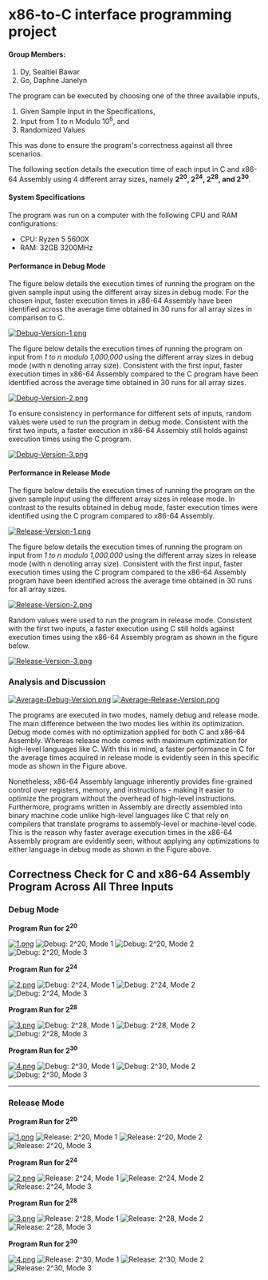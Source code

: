 # x86-to-C interface programming project
#### Group Members: 
1. Dy, Sealtiel Bawar
2. Go, Daphne Janelyn

The program can be executed by choosing one of the three available inputs, 
1. Given Sample Input in the Specifications, 
2. Input from 1 to n Modulo 10<sup>6</sup>, and 
3. Randomized Values

This was done to ensure the program's correctness against all three scenarios.

The following section details the execution time of each input in C and x86-64 Assembly using 4 different array sizes, namely  **2<sup>20</sup>, 2<sup>24</sup>, 2<sup>28</sup>, and 2<sup>30</sup>**.

#### System Specifications
The program was run on a computer with the following CPU and RAM configurations:
- CPU: Ryzen 5 5600X
- RAM: 32GB 3200MHz

#### Performance in Debug Mode
The figure below details the execution times of running the program on the given sample input using the different array sizes in debug mode. For the chosen input, faster execution times in x86-64 Assembly have been identified across the average time obtained in 30 runs for all array sizes in comparison to C.

[![Debug-Version-1.png](https://i.postimg.cc/4xNVKzQc/Debug-Version-1.png)](https://postimg.cc/vckckxj8)

The figure below details the execution times of running the program on input from _1 to n modulo 1,000,000_ using the different array sizes in debug mode (with n denoting array size). Consistent with the first input, faster execution times in x86-64 Assembly compared to the C program have been identified across the average time obtained in 30 runs for all array sizes.

[![Debug-Version-2.png](https://i.postimg.cc/6QYrj8jR/Debug-Version-2.png)](https://postimg.cc/Ny22Ljwf)

To ensure consistency in performance for different sets of inputs, random values were used to run the program in debug mode. Consistent with the first two inputs, a faster execution in x86-64 Assembly still holds against execution times using the C program.

[![Debug-Version-3.png](https://i.postimg.cc/1z90rGHs/Debug-Version-3.png)](https://postimg.cc/rDPt8t3P)



#### Performance in Release Mode
The figure below details the execution times of running the program on the given sample input using the different array sizes in release mode. In contrast to the results obtained in debug mode, faster execution times were identified using the C program compared to x86-64 Assembly.

[![Release-Version-1.png](https://i.postimg.cc/xC9t4r3J/Release-Version-1.png)](https://postimg.cc/f3gcVrFD)

The figure below details the execution times of running the program on input from _1 to n modulo 1,000,000_ using the different array sizes in release mode (with n denoting array size). Consistent with the first input, faster execution times using the C program compared to the x86-64 Assembly program have been identified across the average time obtained in 30 runs for all array sizes.

[![Release-Version-2.png](https://i.postimg.cc/g0svrx3j/Release-Version-2.png)](https://postimg.cc/Tyyy4Y7v)

Random values were used to run the program in release mode. Consistent with the first two inputs, a faster execution using C still holds against execution times using the x86-64 Assembly program as shown in the figure below.

[![Release-Version-3.png](https://i.postimg.cc/kgd8cQcD/Release-Version-3.png)](https://postimg.cc/mt8tZFKG)


### Analysis and Discussion
[![Average-Debug-Version.png](https://i.postimg.cc/Vk9BtGXK/Average-Debug-Version.png)](https://postimg.cc/fVL9nv2d)
[![Average-Release-Version.png](https://i.postimg.cc/HxK87XnY/Average-Release-Version.png)](https://postimg.cc/r01wBd53)

The programs are executed in two modes, namely debug and release mode. The main difference between the two modes lies within its optimization. Debug mode comes with no optimization applied for both C and x86-64 Assembly. Whereas release mode comes with maximum optimization for high-level languages like C. With this in mind, a faster performance in C for the average times acquired in release mode is evidently seen in this specific mode as shown in the Figure above.

Nonetheless, x86-64 Assembly language inherently provides fine-grained control over registers, memory, and instructions - making it easier to optimize the program without the overhead of high-level instructions. Furthermore, programs written in Assembly are directly assembled into binary machine code unlike high-level languages like C that rely on compilers that translate programs to assembly-level or machine-level code. This is the reason why faster average execution times in the x86-64 Assembly program are evidently seen, without applying any optimizations to either language in debug mode as shown in the Figure above.

## Correctness Check for C and x86-64 Assembly Program Across All Three Inputs

### Debug Mode
**Program Run for 2<sup>20</sup>**

[![1.png](https://i.postimg.cc/76djh3GM/1.png)](https://postimg.cc/r0GfYt9K)
![Debug: 2^20, Mode 1](https://github.com/daphnejanelyn/LBYARCH-MCO2-Dy-Go/blob/master/media/D_1_1.png?raw=true)
![Debug: 2^20, Mode 2](https://github.com/daphnejanelyn/LBYARCH-MCO2-Dy-Go/blob/master/media/D_1_2.png?raw=true)
![Debug: 2^20, Mode 3](https://github.com/daphnejanelyn/LBYARCH-MCO2-Dy-Go/blob/master/media/D_1_3.png?raw=true)

**Program Run for 2<sup>24</sup>**

[![2.png](https://i.postimg.cc/WbTck7YX/2.png)](https://postimg.cc/t7Sc0Fjx)
![Debug: 2^24, Mode 1](https://github.com/daphnejanelyn/LBYARCH-MCO2-Dy-Go/blob/master/media/D_2_1.png?raw=true)
![Debug: 2^24, Mode 2](https://github.com/daphnejanelyn/LBYARCH-MCO2-Dy-Go/blob/master/media/D_2_2.png?raw=true)
![Debug: 2^24, Mode 3](https://github.com/daphnejanelyn/LBYARCH-MCO2-Dy-Go/blob/master/media/D_2_3.png?raw=true)

**Program Run for 2<sup>28</sup>**

[![3.png](https://i.postimg.cc/zBZc1J90/3.png)](https://postimg.cc/R3dR7zCH)
![Debug: 2^28, Mode 1](https://github.com/daphnejanelyn/LBYARCH-MCO2-Dy-Go/blob/master/media/D_3_1.png?raw=true)
![Debug: 2^28, Mode 2](https://github.com/daphnejanelyn/LBYARCH-MCO2-Dy-Go/blob/master/media/D_3_2.png?raw=true)
![Debug: 2^28, Mode 3](https://github.com/daphnejanelyn/LBYARCH-MCO2-Dy-Go/blob/master/media/D_3_3.png?raw=true)

**Program Run for 2<sup>30</sup>**

[![4.png](https://i.postimg.cc/PxyzFThL/4.png)](https://postimg.cc/XGZCrMr3)
![Debug: 2^30, Mode 1](https://github.com/daphnejanelyn/LBYARCH-MCO2-Dy-Go/blob/master/media/D_4_1.png?raw=true)
![Debug: 2^30, Mode 2](https://github.com/daphnejanelyn/LBYARCH-MCO2-Dy-Go/blob/master/media/D_4_2.png?raw=true)
![Debug: 2^30, Mode 3](https://github.com/daphnejanelyn/LBYARCH-MCO2-Dy-Go/blob/master/media/D_4_3.png?raw=true)


-----------------------------------------------------------------------------------------------------------------------------------------------
### Release Mode
**Program Run for 2<sup>20</sup>**

[![1.png](https://i.postimg.cc/G2RJ39zg/1.png)](https://postimg.cc/jW8JZxpy)
![Release: 2^20, Mode 1](https://github.com/daphnejanelyn/LBYARCH-MCO2-Dy-Go/blob/master/media/R_1_1.png?raw=true)
![Release: 2^20, Mode 2](https://github.com/daphnejanelyn/LBYARCH-MCO2-Dy-Go/blob/master/media/R_1_2.png?raw=true)
![Release: 2^20, Mode 3](https://github.com/daphnejanelyn/LBYARCH-MCO2-Dy-Go/blob/master/media/R_1_3.png?raw=true)


**Program Run for 2<sup>24</sup>**

[![2.png](https://i.postimg.cc/sDxPgk9z/2.png)](https://postimg.cc/Czynv6Qr)
![Release: 2^24, Mode 1](https://github.com/daphnejanelyn/LBYARCH-MCO2-Dy-Go/blob/master/media/R_2_1.png?raw=true)
![Release: 2^24, Mode 2](https://github.com/daphnejanelyn/LBYARCH-MCO2-Dy-Go/blob/master/media/R_2_2.png?raw=true)
![Release: 2^24, Mode 3](https://github.com/daphnejanelyn/LBYARCH-MCO2-Dy-Go/blob/master/media/R_2_3.png?raw=true)

**Program Run for 2<sup>28</sup>**

[![3.png](https://i.postimg.cc/tg3Wcpy3/3.png)](https://postimg.cc/Y4SvGcv0)
![Release: 2^28, Mode 1](https://github.com/daphnejanelyn/LBYARCH-MCO2-Dy-Go/blob/master/media/R_3_1.png?raw=true)
![Release: 2^28, Mode 2](https://github.com/daphnejanelyn/LBYARCH-MCO2-Dy-Go/blob/master/media/R_3_2.png?raw=true)
![Release: 2^28, Mode 3](https://github.com/daphnejanelyn/LBYARCH-MCO2-Dy-Go/blob/master/media/R_3_3.png?raw=true)

**Program Run for 2<sup>30</sup>**

[![4.png](https://i.postimg.cc/4NYtgzsN/4.png)](https://postimg.cc/pptyQ5mg)
![Release: 2^30, Mode 1](https://github.com/daphnejanelyn/LBYARCH-MCO2-Dy-Go/blob/master/media/R_4_1.png?raw=true)
![Release: 2^30, Mode 2](https://github.com/daphnejanelyn/LBYARCH-MCO2-Dy-Go/blob/master/media/R_4_2.png?raw=true)
![Release: 2^30, Mode 3](https://github.com/daphnejanelyn/LBYARCH-MCO2-Dy-Go/blob/master/media/R_4_3.png?raw=true)


